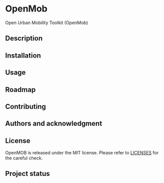 # OpenMob

Open Urban Mobility Toolkit (OpenMob)

## Description

## Installation

## Usage

## Roadmap

## Contributing

## Authors and acknowledgment

## License
OpenMOB is released under the MIT license. Please refer to [LICENSES](LICENSE) for the careful check.

## Project status
